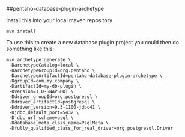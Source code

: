 ##pentaho-database-plugin-archetype

Install this into your local maven repository
```
mvn install
```

To use this to create a new database plugin project you could then do something like this:

```
mvn archetype:generate \
 -DarchetypeCatalog=local \
 -DarchetypeGroupId=org.pentaho \
 -DarchetypeArtifactId=pentaho-database-plugin-archetype \
 -DgroupId=com.my.company \
 -DartifactId=my-db-plugin \
 -Dversion=1.0-SNAPSHOT \
 -Ddriver_groupId=org.postgresql \
 -Ddriver_artifactId=postgresql \
 -Ddriver_version=9.3-1100-jdbc41 \
 -Djdbc_default_port=5432 \
 -Djdbc_url_scheme=psql \
 -Ddatabase_meta_class_name=PsqlMeta \
 -Dfully_qualified_class_for_real_driver=org.postgresql.Driver

```